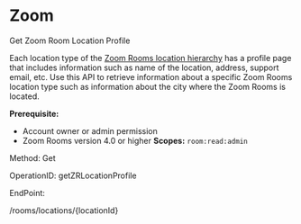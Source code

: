 #     Zoom


Get Zoom Room Location Profile 

Each location type of the [Zoom Rooms location hierarchy](https://support.zoom.us/hc/en-us/articles/115000342983-Zoom-Rooms-Location-Hierarchy) has a profile page that includes information such as name of the location, address, support email, etc. Use this API to retrieve information about a specific Zoom Rooms location type such as information about the city where the Zoom Rooms is located.

**Prerequisite:**
* Account owner or admin permission
* Zoom Rooms version 4.0 or higher
**Scopes:** `room:read:admin` 


Method: Get

OperationID: getZRLocationProfile

EndPoint:

/rooms/locations/{locationId}
